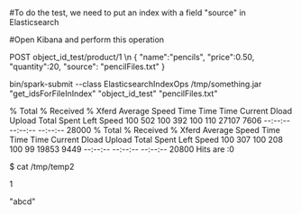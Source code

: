 # 

#To do the test, we need to put an index with a field "source" in Elasticsearch

#Open Kibana and perform this operation

POST object_id_test/product/1 \n
{
 "name":"pencils",
 "price":0.50,
 "quantity":20,
 "source": "pencilFiles.txt"
}


bin/spark-submit --class ElasticsearchIndexOps /tmp/something.jar "get_idsForFileInIndex" "object_id_test" "pencilFiles.txt"

  % Total    % Received % Xferd  Average Speed   Time    Time     Time  Current
                                 Dload  Upload   Total   Spent    Left  Speed
100   502  100   392  100   110  27107   7606 --:--:-- --:--:-- --:--:-- 28000
  % Total    % Received % Xferd  Average Speed   Time    Time     Time  Current
                                 Dload  Upload   Total   Spent    Left  Speed
100   307  100   208  100    99  19853   9449 --:--:-- --:--:-- --:--:-- 20800
Hits are :0


$ cat /tmp/temp2

1

"abcd"
